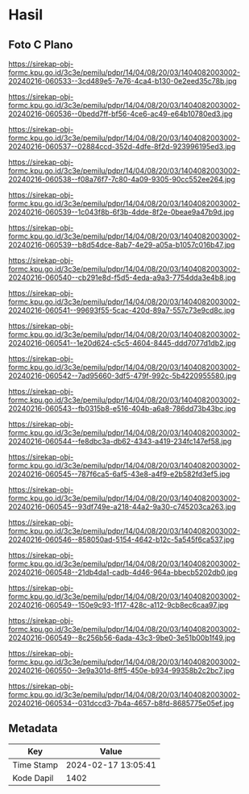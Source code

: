 # Hasil

## Foto C Plano

https://sirekap-obj-formc.kpu.go.id/3c3e/pemilu/pdpr/14/04/08/20/03/1404082003002-20240216-060533--3cd489e5-7e76-4ca4-b130-0e2eed35c78b.jpg

https://sirekap-obj-formc.kpu.go.id/3c3e/pemilu/pdpr/14/04/08/20/03/1404082003002-20240216-060536--0bedd7ff-bf56-4ce6-ac49-e64b10780ed3.jpg

https://sirekap-obj-formc.kpu.go.id/3c3e/pemilu/pdpr/14/04/08/20/03/1404082003002-20240216-060537--02884ccd-352d-4dfe-8f2d-923996195ed3.jpg

https://sirekap-obj-formc.kpu.go.id/3c3e/pemilu/pdpr/14/04/08/20/03/1404082003002-20240216-060538--f08a76f7-7c80-4a09-9305-90cc552ee264.jpg

https://sirekap-obj-formc.kpu.go.id/3c3e/pemilu/pdpr/14/04/08/20/03/1404082003002-20240216-060539--1c043f8b-6f3b-4dde-8f2e-0beae9a47b9d.jpg

https://sirekap-obj-formc.kpu.go.id/3c3e/pemilu/pdpr/14/04/08/20/03/1404082003002-20240216-060539--b8d54dce-8ab7-4e29-a05a-b1057c016b47.jpg

https://sirekap-obj-formc.kpu.go.id/3c3e/pemilu/pdpr/14/04/08/20/03/1404082003002-20240216-060540--cb291e8d-f5d5-4eda-a9a3-7754dda3e4b8.jpg

https://sirekap-obj-formc.kpu.go.id/3c3e/pemilu/pdpr/14/04/08/20/03/1404082003002-20240216-060541--99693f55-5cac-420d-89a7-557c73e9cd8c.jpg

https://sirekap-obj-formc.kpu.go.id/3c3e/pemilu/pdpr/14/04/08/20/03/1404082003002-20240216-060541--1e20d624-c5c5-4604-8445-ddd7077d1db2.jpg

https://sirekap-obj-formc.kpu.go.id/3c3e/pemilu/pdpr/14/04/08/20/03/1404082003002-20240216-060542--7ad95660-3df5-479f-992c-5b4220955580.jpg

https://sirekap-obj-formc.kpu.go.id/3c3e/pemilu/pdpr/14/04/08/20/03/1404082003002-20240216-060543--fb0315b8-e516-404b-a6a8-786dd73b43bc.jpg

https://sirekap-obj-formc.kpu.go.id/3c3e/pemilu/pdpr/14/04/08/20/03/1404082003002-20240216-060544--fe8dbc3a-db62-4343-a419-234fc147ef58.jpg

https://sirekap-obj-formc.kpu.go.id/3c3e/pemilu/pdpr/14/04/08/20/03/1404082003002-20240216-060545--787f6ca5-6af5-43e8-a4f9-e2b582fd3ef5.jpg

https://sirekap-obj-formc.kpu.go.id/3c3e/pemilu/pdpr/14/04/08/20/03/1404082003002-20240216-060545--93df749e-a218-44a2-9a30-c745203ca263.jpg

https://sirekap-obj-formc.kpu.go.id/3c3e/pemilu/pdpr/14/04/08/20/03/1404082003002-20240216-060546--858050ad-5154-4642-b12c-5a545f6ca537.jpg

https://sirekap-obj-formc.kpu.go.id/3c3e/pemilu/pdpr/14/04/08/20/03/1404082003002-20240216-060548--21db4da1-cadb-4d46-964a-bbecb5202db0.jpg

https://sirekap-obj-formc.kpu.go.id/3c3e/pemilu/pdpr/14/04/08/20/03/1404082003002-20240216-060549--150e9c93-1f17-428c-a112-9cb8ec6caa97.jpg

https://sirekap-obj-formc.kpu.go.id/3c3e/pemilu/pdpr/14/04/08/20/03/1404082003002-20240216-060549--8c256b56-6ada-43c3-9be0-3e51b00b1f49.jpg

https://sirekap-obj-formc.kpu.go.id/3c3e/pemilu/pdpr/14/04/08/20/03/1404082003002-20240216-060550--3e9a301d-8ff5-450e-b934-99358b2c2bc7.jpg

https://sirekap-obj-formc.kpu.go.id/3c3e/pemilu/pdpr/14/04/08/20/03/1404082003002-20240216-060534--031dccd3-7b4a-4657-b8fd-8685775e05ef.jpg


## Metadata

| Key        | Value               |
| ---------- | ------------------- |
| Time Stamp | 2024-02-17 13:05:41 |
| Kode Dapil | 1402                |



